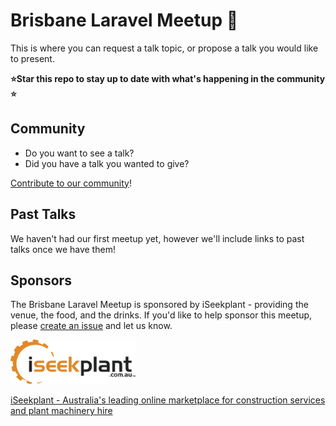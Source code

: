 # Brisbane Laravel Meetup 🐘

This is where you can request a talk topic, or propose a talk you would like to present.

**⭐️Star this repo to stay up to date with what's happening in the community ⭐️**

## Community

* Do you want to see a talk? 
* Did you have a talk you wanted to give?

[Contribute to our community](https://github.com/Brisbane-Laravel-Meetup/meetups/issues/new)!

## Past Talks

We haven't had our first meetup yet, however we'll include links to past talks once we have them!

## Sponsors

The Brisbane Laravel Meetup is sponsored by iSeekplant - providing the venue, the food, and the drinks. If you'd like to help sponsor this meetup, please [create an issue](https://github.com/Brisbane-Laravel-Meetup/meetups/issues/new) and let us know.

<img src="/images/iseekplant.svg" alt="iseekplant-logo" width="200">

[iSeekplant - Australia's leading online marketplace for construction services and plant machinery hire](https://www.iseekplant.com.au/)
